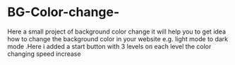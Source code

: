 # BG-Color-change-
Here a small project of background color change it will help you  to get idea how to change the background color in your website e.g. light mode to dark mode .Here i added a start button with  3 levels on each level the color changing speed increase
